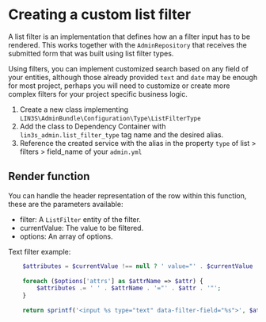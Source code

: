 # Creating a custom list filter

A list filter is an implementation that defines how an a filter input has to be rendered. This works together with the
`AdminRepository` that receives the submitted form that was built using list filter types.

Using filters, you can implement customized search based on any field of your entities, although those already 
provided `text` and `date` may be enough for most project, perhaps you will need to customize or create more complex 
filters for your project specific business logic. 

1. Create a new class implementing `LIN3S\AdminBundle\Configuration\Type\ListFilterType`
1. Add the class to Dependency Container with `lin3s_admin.list_filter_type` tag name and the desired alias.
1. Reference the created service with the alias in the property `type` of list > filters > field_name of your `admin.yml`

## Render function

You can handle the header representation of the row within this function, these are the parameters available:
* filter: A `ListFilter` entity of the filter.
* currentValue: The value to be filtered.
* options: An array of options.

Text filter example:

```php
    $attributes = $currentValue !== null ? ' value="' . $currentValue . '"' : '';
    
    foreach ($options['attrs'] as $attrName => $attr) {
        $attributes .= ' ' . $attrName . '="' . $attr . '"';
    }
    
    return sprintf('<input %s type="text" data-filter-field="%s">', $attributes, $filter->field());
```


